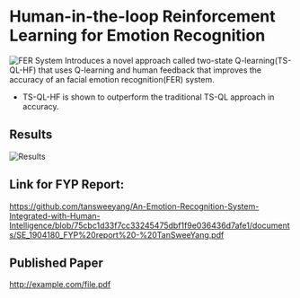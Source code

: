 # Human-in-the-loop Reinforcement Learning for Emotion Recognition
![FER System](https://github.com/tansweeyang/Human-in-the-loop-Reinforcement-Learning-for-Emotion-Recognition/blob/ba6fc30777812190ac3a97de65332fbf957dfd28/FER_Flow.jpg)
Introduces a novel approach called two-state Q-learning(TS-QL-HF) that uses Q-learning and human feedback that improves the accuracy of an facial emotion recognition(FER) system.
- TS-QL-HF is shown to outperform the traditional TS-QL approach in accuracy.

## Results
![Results](https://github.com/tansweeyang/Human-in-the-loop-Reinforcement-Learning-for-Emotion-Recognition/blob/98b84ab686210d67d84b11fb996dbc64103e4fbe/Results.jpg)

## Link for FYP Report: 
https://github.com/tansweeyang/An-Emotion-Recognition-System-Integrated-with-Human-Intelligence/blob/75cbc1d33f7cc33245475dbf1f9e036436d7afe1/documents/SE_1904180_FYP%20report%20-%20TanSweeYang.pdf

## Published Paper
http://example.com/file.pdf
